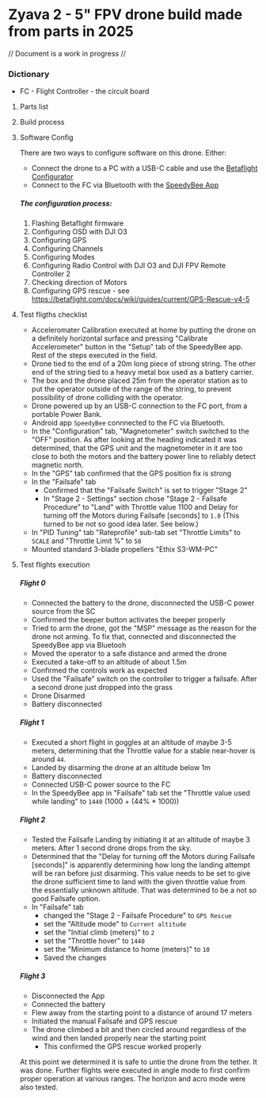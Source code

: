 # Zyava 2 - 5" FPV drone build made from parts in 2025

// Document is a work in progress //

### Dictionary
- FC - Flight Controller - the circuit board 

1. Parts list
2. Build process
3. Software Config

    There are two ways to configure software on this drone. Either:
    - Connect the drone to a PC with a USB-C cable and use the [Betaflight Configurator](https://app.betaflight.com/)
    - Connect to the FC via Bluetooth with the [SpeedyBee App](https://www.speedybee.com/speedy-bee-app/)

    ##### The configuration process:
   
    1. Flashing Betaflight firmware
    2. Configuring OSD with DJI O3
    3. Configuring GPS
    4. Configuring Channels
    5. Configuring Modes
    6. Configuring Radio Control with DJI O3 and DJI FPV Remote Controller 2
    7. Checking direction of Motors
    8. Configuring GPS rescue - see https://betaflight.com/docs/wiki/guides/current/GPS-Rescue-v4-5

5. Test fligths checklist
    - Acceleromater Calibration executed at home by putting the drone on a definitely horizontal surface and pressing "Calibrate Accelerometer" button in the "Setup" tab of the SpeedyBee app.
    Rest of the steps executed in the field.
    - Drone tied to the end of a 20m long piece of strong string. The other end of the string tied to a heavy metal box used as a battery carrier.
    - The box and the drone placed 25m from the operator station as to put the operator outside of the range of the string, to prevent possibility of drone colliding with the operator.
    - Drone powered up by an USB-C connection to the FC port, from a portable Power Bank.
    - Android app `SpeedyBee` connnected to the FC via Bluetooth.
    - In the "Configuration" tab, "Magnetometer" switch switched to the "OFF" position. 
      As after looking at the heading indicated it was determined, that
      the GPS unit and the magnetometer in it are too close to both the motors and the battery power line to reliably detect magnetic north.
    - In the "GPS" tab confirmed that the GPS position fix is strong
    - In the "Failsafe" tab
      - Confirmed that the "Failsafe Switch" is set to trigger "Stage 2"
      - In "Stage 2 - Settings" section chose "Stage 2 - Failsafe Procedure" to "Land" with Throttle value 1100 
        and Delay for turning off the Motors during Failsafe [seconds] to `1.0` (This turned to be not so good idea later. See below.)
    - In "PID Tuning" tab "Rateprofile" sub-tab set "Throttle Limits" to `SCALE` and "Throttle Limit %" to `50`
    - Mounted standard 3-blade propellers "Ethix S3-WM-PC"

6. Test flights execution
    ##### Flight 0
    - Connected the battery to the drone, disconnected the USB-C power source from the SC
    - Confirmed the beeper button activates the beeper properly
    - Tried to arm the drone, got the "MSP" message as the reason for the drone not arming. To fix that, connected and disconnected the SpeedyBee app via Bluetooh
    - Moved the operator to a safe distance and armed the drone
    - Executed a take-off to an altitude of about 1.5m
    - Confirmed the controls work as expected
    - Used the "Failsafe" switch on the controller to trigger a failsafe. After a second drone just dropped into the grass
    - Drone Disarmed
    - Battery disconnected
  
    ##### Flight 1
    - Executed a short flight in goggles at an altitude of maybe 3-5 meters, determining that the Throttle value for a stable near-hover is around `44`.
    - Landed by disarming the drone at an altitude below 1m
    - Battery disconnected
    - Connected USB-C power source to the FC
    - In the SpeedyBee app in "Failsafe" tab set the "Throttle value used while landing" to `1440` (1000 + (44% * 1000))

    ##### Flight 2
    - Tested the Failsafe Landing by initiating it at an altitude of maybe 3 meters. After 1 second drone drops from the sky.
    - Determined that the "Delay for turning off the Motors during Failsafe [seconds]" is apparently determining how long the landing attempt will be ran before just disarming.
      This value needs to be set to give the drone sufficient time to land with the given throttle value from the essentially unknown altitude.
      That was determined to be a not so good Failsafe option.
    - In "Failsafe" tab
        - changed the "Stage 2 - Failsafe Procedure" to `GPS Rescue`
        - set the "Altitude mode" to `Current altitude`
        - set the "Initial climb (meters)" to `2`
        - set the "Throttle hover" to `1440`
        - set the "Minimum distance to home (meters)" to `10`
        - Saved the changes

    ##### Flight 3         
    - Disconnected the App
    - Connected the battery
    - Flew away from the starting point to a distance of around 17 meters
    - Initiated the manual Failsafe and GPS rescue
    - The drone climbed a bit and then circled around regardless of the wind and then landed properly near the starting point
        - This confirmed the GPS rescue worked properly

    At this point we determined it is safe to untie the drone from the tether. It was done.
    Further flights were executed in angle mode to first confirm proper operation at various ranges.
    The horizon and acro mode were also tested. 
      

     
